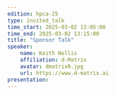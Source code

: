 ```yaml
---
edition: hpca-25
type: invited_talk
time_start: 2025-03-02 13:05:00
time_end: 2025-03-02 13:15:00
title: "Sponsor Talk"
speaker:
    name: Keith Nellis 
    affiliation: d-Matrix
    avatar: dmatrix0.jpg  
    url: https://www.d-matrix.ai
presentation: 
---
```

